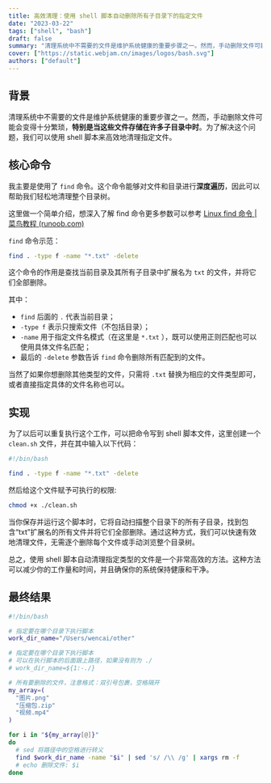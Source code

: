 ```yaml
---
title: 高效清理：使用 shell 脚本自动删除所有子目录下的指定文件
date: "2023-03-22"
tags: ["shell", "bash"]
draft: false
summary: "清理系统中不需要的文件是维护系统健康的重要步骤之一。然而，手动删除文件可能会变得十分繁琐，**特别是当这些文件存储在许多子目录中时**。为了解决这个问题，我们可以使用 shell 脚本来高效地清理指定文件。"
cover: ["https://static.webjam.cn/images/logos/bash.svg"]
authors: ["default"]
---
```



## 背景

清理系统中不需要的文件是维护系统健康的重要步骤之一。然而，手动删除文件可能会变得十分繁琐，**特别是当这些文件存储在许多子目录中时**。为了解决这个问题，我们可以使用 shell 脚本来高效地清理指定文件。

## 核心命令

我主要是使用了 `find` 命令。这个命令能够对文件和目录进行**深度遍历**，因此可以帮助我们轻松地清理整个目录树。


这里做一个简单介绍，想深入了解 find 命令更多参数可以参考 [Linux find 命令 | 菜鸟教程 (runoob.com)](https://www.runoob.com/linux/linux-comm-find.html)


`find` 命令示范：

```sh
find . -type f -name "*.txt" -delete
```

这个命令的作用是查找当前目录及其所有子目录中扩展名为 `txt` 的文件，并将它们全部删除。

其中：
- `find` 后面的 `.` 代表当前目录；
- `-type f` 表示只搜索文件（不包括目录）；
- `-name` 用于指定文件名模式（在这里是 `*.txt` ），既可以使用正则匹配也可以使用具体文件名匹配；
- 最后的 `-delete` 参数告诉 `find` 命令删除所有匹配到的文件。

当然了如果你想删除其他类型的文件，只需将 `.txt` 替换为相应的文件类型即可，或者直接指定具体的文件名称也可以。

## 实现

为了以后可以重复执行这个工作，可以把命令写到 shell 脚本文件，这里创建一个 `clean.sh` 文件，并在其中输入以下代码：


```sh
#!/bin/bash

find . -type f -name "*.txt" -delete
```

然后给这个文件赋予可执行的权限:

```bash
chmod +x ./clean.sh
```

当你保存并运行这个脚本时，它将自动扫描整个目录下的所有子目录，找到包含“txt”扩展名的所有文件并将它们全部删除。通过这种方式，我们可以快速有效地清理文件，无需逐个删除每个文件或手动浏览整个目录树。

总之，使用 shell 脚本自动清理指定类型的文件是一个非常高效的方法。这种方法可以减少你的工作量和时间，并且确保你的系统保持健康和干净。



## 最终结果

```bash
#!/bin/bash

# 指定要在哪个目录下执行脚本
work_dir_name="/Users/wencai/other"

# 指定要在哪个目录下执行脚本
# 可以在执行脚本的后面跟上路径，如果没有则为 ./
# work_dir_name=${1:-./}

# 所有要删除的文件，注意格式：双引号包裹，空格隔开
my_array=(
  "图片.png"
  "压缩包.zip"
  "视频.mp4"
)

for i in "${my_array[@]}"
do
  # sed 将路径中的空格进行转义
  find $work_dir_name -name "$i" | sed 's/ /\\ /g' | xargs rm -f
  # echo 删除文件: $i
done
```